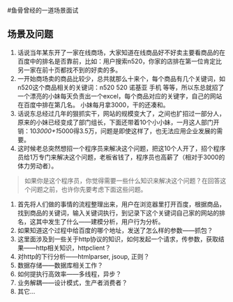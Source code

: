 #鱼骨曾经的一道场景面试

## 场景及问题
1. 话说当年某东开了一家在线商场，大家知道在线商品好不好卖主要看商品的在百度中的排名是否靠前，比如：用户搜索n520，你家的店排在第一位肯定比另一家在前十页都找不到的好卖的多。
1. 一开始商场卖的商品比较少，总共就那么十来个，每个商品有几个关键词，如n520这个商品相关的关键词：n520 520 诺基亚 手机 等等，所以东总就招了一个漂亮的小妹每天负责出一个excel，每个商品对应的关键字，自己的网站在百度中排在第几名。 小妹每月拿3000，干的还凑和。
1. 话说东总经过几年的狠抓实干，网站的规模变大了，之间也扩招过一部分人，原来的小妹已经变成了部门组长，下面还带着10个小小妹，一月这人部门开销：10*3000+1*5000得3.5万，问题是即使这样了，也无法应用企业发展的需要。
1. 这时候老总突然想招一个程序员来解决这个问题，把这10个人开了，招个程序员给1万专门来解决这个问题，老板省钱了，程序员也高薪了（相对于3000的体力劳动者）。

> 如果你是这个程序员，你觉得需要一些什么知识来解决这个问题？在回答这个问题之前，也许你先要考虑下面这些问题。

1. 首先将人们做的事情的流程整理出来，用户在浏览器里打开百度，根据商品，找到商品的关键词，输入关键词执行，到记录下这个关键词自己家的网站的排名，这其中发生了什么——建模分析，用户行为分析。
1. 如果知道这个过程中给百度的哪个地址，发送了怎么样的参数——抓包？
1. 这里面涉及到一些关于http协议的知识，如何发起一个请求，传参数，获取结果——http相关知识，httpclient？
1. 对http的下行分析——htmlparser, jsoup, 正则？
1. 数据存储——数据库相关工作？
1. 如何提执行高效率——多线程，异步？
1. 业务解耦——设计模式，生产者消费者？
1. 其它...
